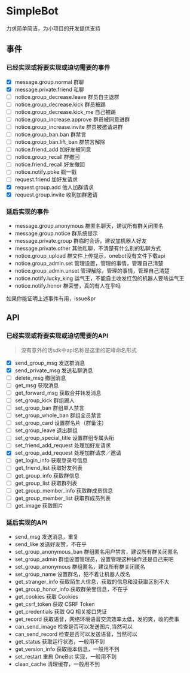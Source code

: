# SimpleBot

力求简单简洁，为小项目的开发提供支持

## 事件

### 已经实现或将要实现或迫切需要的事件

- [x] message.group.normal 群聊
- [x] message.private.friend 私聊
- [ ] notice.group_decrease.leave 群员自主退群
- [ ] notice.group_decrease.kick 群员被踢
- [ ] notice.group_decrease.kick_me 自己被踢
- [ ] notice.group_increase.approve 群员被同意进群
- [ ] notice.group_increase.invite 群员被邀请进群
- [ ] notice.group_ban.ban 群禁言
- [ ] notice.group_ban.lift_ban 群禁言解除
- [ ] notice.friend_add 加好友被同意
- [ ] notice.group_recall 群撤回
- [ ] notice.friend_recall 好友撤回
- [ ] notice.notify.poke 戳一戳
- [ ] request.friend 加好友请求
- [x] request.group.add 他人加群请求
- [x] request.group.invite 收到加群邀请

### 延后实现的事件

- message.group.anonymous 群匿名聊天，建议所有群关闭匿名
- message.group.notice 群系统提示
- message.private.group 群临时会话，建议加机器人好友
- message.private.other 其他私聊，不清楚有什么别的私聊方式
- notice.group_upload 群文件上传提示，onebot没有文件下载api
- notice.group_admin.set 管理设置，管理的事情，管理自己清楚
- notice.group_admin.unset 管理解除，管理的事情，管理自己清楚
- notice.notify.lucky_king 运气王，不能自主收发红包的机器人要啥运气王
- notice.notify.honor 群荣誉，真的有人在乎吗

如果你能证明上述事件有用，issue&pr

## API

### 已经实现或将要实现或迫切需要的API

> 没有意外的话sdk中api名称是这里的驼峰命名形式

- [x] send_group_msg 发送群消息
- [x] send_private_msg 发送私聊消息
- [ ] delete_msg 撤回消息
- [ ] get_msg 获取消息
- [ ] get_forward_msg 获取合并转发消息
- [ ] set_group_kick 群组踢人
- [ ] set_group_ban 群组单人禁言
- [ ] set_group_whole_ban 群组全员禁言
- [ ] set_group_card 设置群名片（群备注）
- [ ] set_group_leave 退出群组
- [ ] set_group_special_title 设置群组专属头衔
- [ ] set_friend_add_request 处理加好友请求
- [x] set_group_add_request 处理加群请求／邀请
- [ ] get_login_info 获取登录号信息
- [ ] get_friend_list 获取好友列表
- [ ] get_group_info 获取群信息
- [ ] get_group_list 获取群列表
- [ ] get_group_member_info 获取群成员信息
- [ ] get_group_member_list 获取群成员列表
- [ ] get_image 获取图片

### 延后实现的API

- send_msg 发送消息，重复
- send_like 发送好友赞，不在乎
- set_group_anonymous_ban 群组匿名用户禁言，建议所有群关闭匿名
- set_group_admin 群组设置管理员，设置管理这种操作还是自己来吧
- set_group_anonymous 群组匿名，建议所有群关闭匿名
- set_group_name 设置群名，犯不着让机器人改名
- get_stranger_info 获取陌生人信息，获取的信息和没获取区别不大
- get_group_honor_info 获取群荣誉信息，不在乎
- get_cookies 获取 Cookies
- get_csrf_token 获取 CSRF Token
- get_credentials 获取 QQ 相关接口凭证
- get_record 获取语音，网络环境语音交流效率太低，发的爽，收的费事
- can_send_image 检查是否可以发送图片,当然可以
- can_send_record 检查是否可以发送语音，当然可以
- get_status 获取运行状态，一般用不到
- get_version_info 获取版本信息，一般用不到
- set_restart 重启 OneBot 实现，一般用不到
- clean_cache 清理缓存，一般用不到
